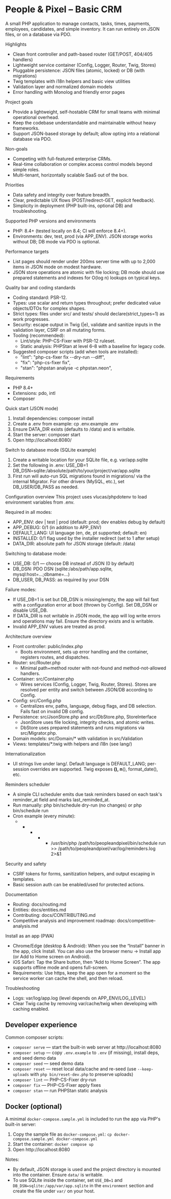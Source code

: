 # People & Pixel – Basic CRM

A small PHP application to manage contacts, tasks, times, payments, employees, candidates, and simple inventory. It can run entirely on JSON files, or on a database via PDO.

Highlights
- Clean front controller and path-based router (GET/POST, 404/405 handlers)
- Lightweight service container (Config, Logger, Router, Twig, Stores)
- Pluggable persistence: JSON files (atomic, locked) or DB (with migrations)
- Twig templates with i18n helpers and basic view utilities
- Validation layer and normalized domain models
- Error handling with Monolog and friendly error pages

Project goals
- Provide a lightweight, self-hostable CRM for small teams with minimal operational overhead.
- Keep the codebase understandable and maintainable without heavy frameworks.
- Support JSON-based storage by default; allow opting into a relational database via PDO.

Non-goals
- Competing with full-featured enterprise CRMs.
- Real-time collaboration or complex access control models beyond simple roles.
- Multi-tenant, horizontally scalable SaaS out of the box.

Priorities
- Data safety and integrity over feature breadth.
- Clear, predictable UX flows (POST/redirect-GET, explicit feedback).
- Simplicity in deployment (PHP built-ins, optional DB) and troubleshooting.

Supported PHP versions and environments
- PHP: 8.4+ (tested locally on 8.4; CI will enforce 8.4+).
- Environments: dev, test, prod (via APP_ENV). JSON storage works without DB; DB mode via PDO is optional.

Performance targets
- List pages should render under 200ms server time with up to 2,000 items in JSON mode on modest hardware.
- JSON store operations are atomic with file locking; DB mode should use prepared statements and indexes for O(log n) lookups on typical keys.

Quality bar and coding standards
- Coding standard: PSR-12.
- Types: use scalar and return types throughout; prefer dedicated value objects/DTOs for complex shapes.
- Strict types: files under src/ and tests/ should declare(strict_types=1) as work progresses.
- Security: escape output in Twig (|e), validate and sanitize inputs in the validation layer, CSRF on all mutating forms.
- Tooling (recommended):
  - Lint/style: PHP-CS-Fixer with PSR-12 ruleset.
  - Static analysis: PHPStan at level 6–8 with a baseline for legacy code.
- Suggested composer scripts (add when tools are installed):
  - "lint": "php-cs-fixer fix --dry-run --diff",
  - "fix": "php-cs-fixer fix",
  - "stan": "phpstan analyse -c phpstan.neon",

Requirements
- PHP 8.4+
- Extensions: pdo, intl
- Composer

Quick start (JSON mode)
1. Install dependencies:
   composer install
2. Create a .env from example:
   cp .env.example .env
3. Ensure DATA_DIR exists (defaults to <project>/data) and is writable.
4. Start the server:
   composer start
5. Open http://localhost:8080/

Switch to database mode (SQLite example)
1. Create a writable location for your SQLite file, e.g. var/app.sqlite
2. Set the following in .env:
   USE_DB=1
   DB_DSN=sqlite:/absolute/path/to/your/project/var/app.sqlite
3. First run will auto-run SQL migrations found in migrations/ via the internal Migrator. For other drivers (MySQL, etc.), set DB_USER/DB_PASS as needed.

Configuration overview
This project uses vlucas/phpdotenv to load environment variables from .env.

Required in all modes:
- APP_ENV: dev | test | prod (default: prod; dev enables debug by default)
- APP_DEBUG: 0/1 (in addition to APP_ENV)
- DEFAULT_LANG: UI language (en, de, pt supported; default: en)
- INSTALLED: 0/1 flag used by the installer redirect (set to 1 after setup)
- DATA_DIR: absolute path for JSON storage (default: <project>/data)

Switching to database mode:
- USE_DB: 0/1 — choose DB instead of JSON (0 by default)
- DB_DSN: PDO DSN (sqlite:/abs/path/app.sqlite, mysql:host=...;dbname=...)
- DB_USER, DB_PASS: as required by your DSN

Failure modes:
- If USE_DB=1 is set but DB_DSN is missing/empty, the app will fail fast with a configuration error at boot (thrown by Config). Set DB_DSN or disable USE_DB.
- If DATA_DIR is not writable in JSON mode, the app will log write errors and operations may fail. Ensure the directory exists and is writable.
- Invalid APP_ENV values are treated as prod.

Architecture overview
- Front controller: public/index.php
  - Boots environment, sets up error handling and the container, registers routes, and dispatches.
- Router: src/Router.php
  - Minimal path+method router with not-found and method-not-allowed handlers.
- Container: src/Container.php
  - Wires services (Config, Logger, Twig, Router, Stores). Stores are resolved per entity and switch between JSON/DB according to Config.
- Config: src/Config.php
  - Centralizes env, paths, language, debug flags, and DB selection. Fails fast on invalid DB config.
- Persistence: src/JsonStore.php and src/DbStore.php, StoreInterface
  - JsonStore uses file locking, integrity checks, and atomic writes.
  - DbStore uses prepared statements and runs migrations via src/Migrator.php.
- Domain models: src/Domain/* with validation in src/Validation
- Views: templates/*.twig with helpers and i18n (see lang/)

Internationalization
- UI strings live under lang/. Default language is DEFAULT_LANG; per-session overrides are supported. Twig exposes __(), n__(), format_date(), etc.

Reminders scheduler
- A simple CLI scheduler emits due task reminders based on each task's reminder_at field and marks last_reminded_at.
- Run manually: php bin/schedule dry-run (no changes) or php bin/schedule run
- Cron example (every minute):
  * * * * * /usr/bin/php /path/to/peopleandpixel/bin/schedule run >> /path/to/peopleandpixel/var/log/reminders.log 2>&1

Security and safety
- CSRF tokens for forms, sanitization helpers, and output escaping in templates.
- Basic session auth can be enabled/used for protected actions.

Documentation
- Routing: docs/routing.md
- Entities: docs/entities.md
- Contributing: docs/CONTRIBUTING.md
- Competitive analysis and improvement roadmap: docs/competitive-analysis.md

Install as an app (PWA)
- Chrome/Edge (desktop & Android): When you see the “Install” banner in the app, click Install. You can also use the browser menu → Install app (or Add to Home screen on Android).
- iOS Safari: Tap the Share button, then “Add to Home Screen”. The app supports offline mode and opens full-screen.
- Requirements: Use https, keep the app open for a moment so the service worker can cache the shell, and then reload.

Troubleshooting
- Logs: var/log/app.log (level depends on APP_ENV/LOG_LEVEL)
- Clear Twig cache by removing var/cache/twig when developing with caching enabled.


## Developer experience

Common composer scripts:
- `composer serve` — start the built-in web server at http://localhost:8080
- `composer setup` — copy `.env.example` to `.env` (if missing), install deps, and seed demo data
- `composer seed` — seed demo data
- `composer reset` — reset local data/cache and re-seed (use `--keep-uploads` with `php bin/reset-dev.php` to preserve uploads)
- `composer lint` — PHP-CS-Fixer dry-run
- `composer fix` — PHP-CS-Fixer apply fixes
- `composer stan` — run PHPStan static analysis

## Docker (optional)

A minimal `docker-compose.sample.yml` is included to run the app via PHP's built-in server:

1. Copy the sample file as `docker-compose.yml`:
   `cp docker-compose.sample.yml docker-compose.yml`
2. Start the container:
   `docker compose up`
3. Open http://localhost:8080

Notes:
- By default, JSON storage is used and the project directory is mounted into the container. Ensure `data/` is writable.
- To use SQLite inside the container, set `USE_DB=1` and `DB_DSN=sqlite:/app/var/app.sqlite` in the `environment` section and create the file under `var/` on your host.
